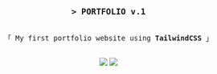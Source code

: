 <h3 align="center">
  <samp>&gt; <b>PORTFOLIO v.1</b>
  </samp>
</h3>

<p align="center">
  <samp
    ><br />「 My first portfolio website using <b>TailwindCSS</b> 」
    <br />
    <br />
  </samp>
</p>

<div align="center">
    <img src="https://img.shields.io/badge/tailwindcss-%2338B2AC.svg?style=for-the-badge&logo=tailwind-css&logoColor=white"/>
    <img src="https://img.shields.io/badge/html5-%23E34F26.svg?style=for-the-badge&logo=html5&logoColor=white"/>
<!--     <img src="https://img.shields.io/badge/react-%2320232a.svg?style=for-the-badge&logo=react&logoColor=%2361DAFB"/> -->
<!--     <img src="https://img.shields.io/badge/vite-%23646CFF.svg?style=for-the-badge&logo=vite&logoColor=white"/> -->
</div>
